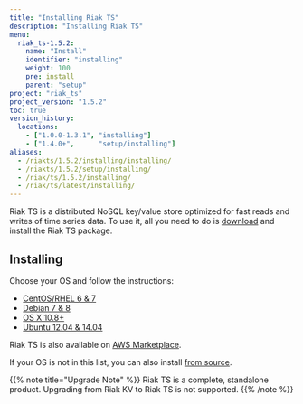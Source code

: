 ```yaml
---
title: "Installing Riak TS"
description: "Installing Riak TS"
menu:
  riak_ts-1.5.2:
    name: "Install"
    identifier: "installing"
    weight: 100
    pre: install
    parent: "setup"
project: "riak_ts"
project_version: "1.5.2"
toc: true
version_history:
  locations:
    - ["1.0.0-1.3.1", "installing"]
    - ["1.4.0+",      "setup/installing"]
aliases:
  - /riakts/1.5.2/installing/installing/
  - /riakts/1.5.2/setup/installing/
  - /riak/ts/1.5.2/installing/
  - /riak/ts/latest/installing/
---
```



[AWS]: aws/
[concept aae]: {{<baseurl>}}riak/kv/2.1.3/learn/concepts/active-anti-entropy
[Centos]: rhel-centos/
[Debian]: debian-ubuntu/
[download]: {{<baseurl>}}riak/ts/1.5.2/downloads/
[OSX]: mac-osx/
[source]: source/
[Ubuntu]: debian-ubuntu/


Riak TS is a distributed NoSQL key/value store optimized for fast reads and writes of time series data. To use it, all you need to do is [download][download] and install the Riak TS package.
 

## Installing

Choose your OS and follow the instructions:

* [CentOS/RHEL 6 & 7][Centos]
* [Debian 7 & 8][Debian]
* [OS X 10.8+][OSX]
* [Ubuntu 12.04 & 14.04][Ubuntu]

Riak TS is also available on [AWS Marketplace][AWS].

If your OS is not in this list, you can also install [from source][source].

{{% note title="Upgrade Note" %}}
Riak TS is a complete, standalone product. Upgrading from Riak KV to Riak TS is not supported.
{{% /note %}}
